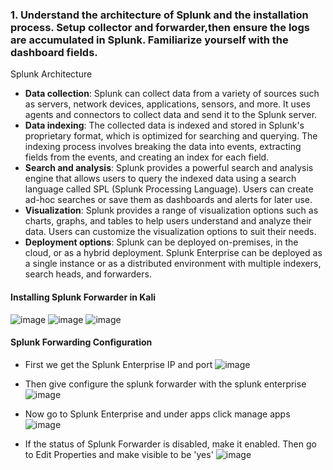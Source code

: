 ### 1. Understand the architecture of Splunk and the installation process. Setup collector and forwarder,then ensure the logs are accumulated in Splunk. Familiarize yourself with the dashboard fields.

Splunk Architecture

- **Data collection**: Splunk can collect data from a variety of sources such as servers, network devices, applications, sensors, and more. It uses agents and connectors to collect data and send it to the Splunk server.
- **Data indexing**: The collected data is indexed and stored in Splunk's proprietary format, which is optimized for searching and querying. The indexing process involves breaking the data into events, extracting fields from the events, and creating an index for each field.
- **Search and analysis**: Splunk provides a powerful search and analysis engine that allows users to query the indexed data using a search language called SPL (Splunk Processing Language). Users can create ad-hoc searches or save them as dashboards and alerts for later use.
- **Visualization**: Splunk provides a range of visualization options such as charts, graphs, and tables to help users understand and analyze their data. Users can customize the visualization options to suit their needs.
- **Deployment options**: Splunk can be deployed on-premises, in the cloud, or as a hybrid deployment. Splunk Enterprise can be deployed as a single instance or as a distributed environment with multiple indexers, search heads, and forwarders.

#### Installing Splunk Forwarder in Kali
![image](https://github.com/Akhilkj123/Cyber-Security/assets/65653010/95ef383c-9a35-49c8-a2cf-91ab58c4817a)
![image](https://github.com/Akhilkj123/Cyber-Security/assets/65653010/d59657ca-4064-4f3a-8aef-853b8d886d63)
![image](https://github.com/Akhilkj123/Cyber-Security/assets/65653010/e4d79590-3701-4f90-98f5-0242f2c34f3b)



#### Splunk Forwarding Configuration
- First we get the Splunk Enterprise IP and port
![image](https://github.com/Akhilkj123/Cyber-Security/assets/65653010/e79ad500-d5c7-49e7-9c0a-f7f3213f849e)

- Then give configure the splunk forwarder with the splunk enterprise
![image](https://github.com/Akhilkj123/Cyber-Security/assets/65653010/9c7db8c2-0732-4a5e-bb35-289bef547ae6)

- Now go to Splunk Enterprise and under apps click manage apps
![image](https://github.com/Akhilkj123/Cyber-Security/assets/65653010/3380ad6b-f4b2-4039-88a9-211679220813)

- If the status of Splunk Forwarder is disabled, make it enabled. Then go to Edit Properties and make visible to be 'yes'
![image](https://github.com/Akhilkj123/Cyber-Security/assets/65653010/83c771d2-cf4c-4134-97a6-de40290ecf10)



